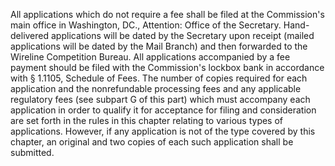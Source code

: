 All applications which do not require a fee shall be filed at the Commission's main office in Washington, DC., Attention: Office of the Secretary. Hand-delivered applications will be dated by the Secretary upon receipt (mailed applications will be dated by the Mail Branch) and then forwarded to the Wireline Competition Bureau. All applications accompanied by a fee payment should be filed with the Commission's lockbox bank in accordance with § 1.1105, Schedule of Fees. The number of copies required for each application and the nonrefundable processing fees and any applicable regulatory fees (see subpart G of this part) which must accompany each application in order to qualify it for acceptance for filing and consideration are set forth in the rules in this chapter relating to various types of applications. However, if any application is not of the type covered by this chapter, an original and two copies of each such application shall be submitted.

